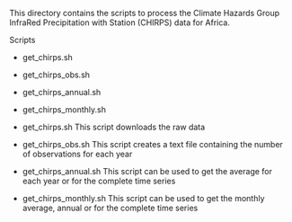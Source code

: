 This directory contains the scripts to process the Climate Hazards Group InfraRed Precipitation with Station (CHIRPS) data for Africa.

Scripts
* get_chirps.sh
* get_chirps_obs.sh
* get_chirps_annual.sh
* get_chirps_monthly.sh

* get_chirps.sh
This script downloads the raw data
* get_chirps_obs.sh
This script creates a text file containing the number of observations for each year
* get_chirps_annual.sh
This script can be used to get the average for each year or for the complete time series
* get_chirps_monthly.sh
This script can be used to get the monthly average, annual or for the complete time series

